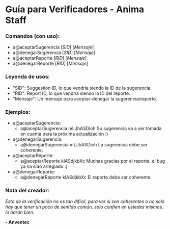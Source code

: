 # Guía para Verificadores - Anima Staff

### Comandos (con uso):

- a@aceptarSugerencia [*SID*] [*Mensaje*]
- a@denegarSugerencia [*SID*] [*Mensaje*]
- a@aceptarReporte [*RID*] [*Mensaje*]
- a@denegarReporte [*RID*] [*Mensaje*]

### Leyenda de usos:

- "SID": Suggestion ID, lo que vendría siendo la ID de la sugerencia.
- "RID": Report ID, lo que vendría siendo la ID del reporte.
- "Mensaje": Un mensaje para aceptar-denegar la sugerencia/reporte.

### Ejemplos:

- a@aceptarSugerencia:
  - a@aceptarSugerencia mLJhASDioh Su sugerencia va a ser tomada en cuenta para la próxima actualización :)
- a@denegarSugerencia:
  - a@denegarSugerencia mLJhASDioh La sugerencia debe ser coherente.
- a@aceptarReporte:
  - a@aceptarReporte klASdjkbXc Muchas gracias por el reporte, el bug ya ha sido arreglado :)
- a@denegarReporte:
  - a@denegarReporte klASdjkbXc El reporte debe ser coherente.

### Nota del creador:

*Esto de la verificación no es tan difícil, para ver si son coherentes o no solo hay que tener un poco de sentido común, solo confíen en ustedes mismos, lo harán bien.*

**- Anventec**

